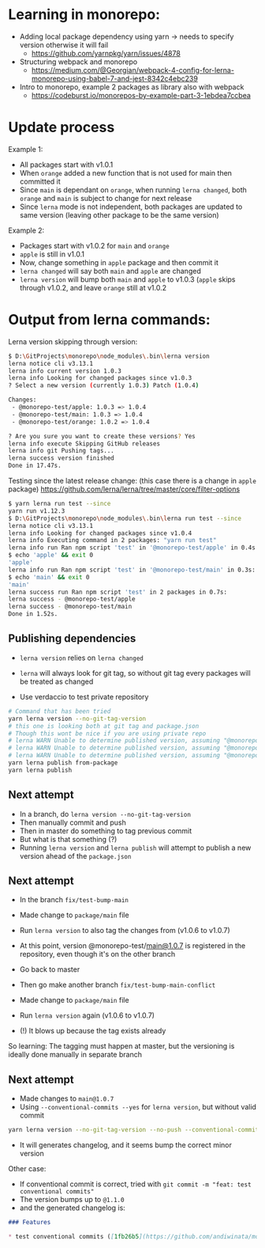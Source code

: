 # Learning in monorepo:

- Adding local package dependency using yarn -> needs to specify version otherwise it will fail
  - https://github.com/yarnpkg/yarn/issues/4878
- Structuring webpack and monorepo
  - https://medium.com/@Georgian/webpack-4-config-for-lerna-monorepo-using-babel-7-and-jest-8342c4ebc239
- Intro to monorepo, example 2 packages as library also with webpack
  - https://codeburst.io/monorepos-by-example-part-3-1ebdea7ccbea

# Update process

Example 1:
- All packages start with v1.0.1
- When `orange` added a new function that is not used for main then committed it
- Since `main` is dependant on `orange`, when running `lerna changed`, both `orange` and `main` is subject to change for next release
- Since `lerna` mode is not independent, both packages are updated to same version (leaving other package to be the same version)

Example 2:
- Packages start with v1.0.2 for `main` and `orange`
- `apple` is still in v1.0.1
- Now, change something in `apple` package and then commit it
- `lerna changed` will say both `main` and `apple` are changed
- `lerna version` will bump both `main` and `apple` to v1.0.3 (`apple` skips through v1.0.2, and leave `orange` still at v1.0.2

# Output from lerna commands:

Lerna version skipping through version:

```bash
$ D:\GitProjects\monorepo\node_modules\.bin\lerna version
lerna notice cli v3.13.1
lerna info current version 1.0.3
lerna info Looking for changed packages since v1.0.3
? Select a new version (currently 1.0.3) Patch (1.0.4)

Changes:
 - @monorepo-test/apple: 1.0.3 => 1.0.4
 - @monorepo-test/main: 1.0.3 => 1.0.4
 - @monorepo-test/orange: 1.0.2 => 1.0.4

? Are you sure you want to create these versions? Yes
lerna info execute Skipping GitHub releases
lerna info git Pushing tags...
lerna success version finished
Done in 17.47s.
```

Testing since the latest release change: (this case there is a change in `apple` package)
https://github.com/lerna/lerna/tree/master/core/filter-options

```bash
$ yarn lerna run test --since
yarn run v1.12.3
$ D:\GitProjects\monorepo\node_modules\.bin\lerna run test --since
lerna notice cli v3.13.1
lerna info Looking for changed packages since v1.0.4
lerna info Executing command in 2 packages: "yarn run test"
lerna info run Ran npm script 'test' in '@monorepo-test/apple' in 0.4s:
$ echo 'apple' && exit 0
'apple'
lerna info run Ran npm script 'test' in '@monorepo-test/main' in 0.3s:
$ echo 'main' && exit 0
'main'
lerna success run Ran npm script 'test' in 2 packages in 0.7s:
lerna success - @monorepo-test/apple
lerna success - @monorepo-test/main
Done in 1.52s.
```

## Publishing dependencies

- `lerna version` relies on `lerna changed`
- `lerna` will always look for git tag, so without git tag every packages will be treated as changed

- Use verdaccio to test private repository

```bash
# Command that has been tried
yarn lerna version --no-git-tag-version
# this one is looking both at git tag and package.json
# Though this wont be nice if you are using private repo
# lerna WARN Unable to determine published version, assuming "@monorepo-test/main" unpublished.
# lerna WARN Unable to determine published version, assuming "@monorepo-test/apple" unpublished.
# lerna WARN Unable to determine published version, assuming "@monorepo-test/orange" unpublished.
yarn lerna publish from-package
yarn lerna publish
```

## Next attempt

- In a branch, do `lerna version --no-git-tag-version`
- Then manually commit and push
- Then in master do something to tag previous commit
- But what is that something (?)
- Running `lerna version` and `lerna publish` will attempt to publish a new version ahead of the `package.json`

## Next attempt

- In the branch `fix/test-bump-main`
- Made change to `package/main` file
- Run `lerna version` to also tag the changes from (v1.0.6 to v1.0.7)
- At this point, version @monorepo-test/main@1.0.7 is registered in the repository, even though it's on the other branch

- Go back to master
- Then go make another branch `fix/test-bump-main-conflict`
- Made change to `package/main` file
- Run `lerna version` again (v1.0.6 to v1.0.7)
- (!) It blows up because the tag exists already

So learning: The tagging must happen at master, but the versioning is ideally done manually in separate branch

## Next attempt

- Made changes to `main@1.0.7`
- Using `--conventional-commits --yes` for `lerna version`, but without valid commit
```sh
yarn lerna version --no-git-tag-version --no-push --conventional-commits --yes
```
- It will generates changelog, and it seems bump the correct minor version

Other case:
- If conventional commit is correct, tried with `git commit -m "feat: test conventional commits"`
- The version bumps up to `@1.1.0`
- and the generated changelog is:

```md
### Features

* test conventional commits ([1fb26b5](https://github.com/andiwinata/monorepo-test/commit/1fb26b5))
```
